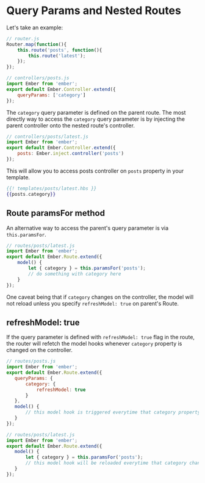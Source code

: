 # Query Params and Nested Routes

Let's take an example:

```javascript
// router.js
Router.map(function(){
    this.route('posts', function(){
        this.route('latest'); 
    });
});
```

```javascript
// controllers/posts.js
import Ember from 'ember';
export default Ember.Controller.extend({
    queryParams: ['category']
});
```

The `category` query parameter is defined on the parent route. The most directly way to access the `category` query parameter is by injecting the parent controller onto the nested route's controller.

```javascript
// controllers/posts/latest.js
import Ember from 'ember';
export default Ember.Controller.extend({
    posts: Ember.inject.controller('posts') 
});
```

This will allow you to access posts controller on `posts` property in your template.

```hbs
{{! templates/posts/latest.hbs }}
{{posts.category}}
```

## Route paramsFor method

An alternative way to access the parent's query parameter is via `this.paramsFor`.

```javascript
// routes/posts/latest.js
import Ember from 'ember';
export default Ember.Route.extend({
    model() {
        let { category } = this.paramsFor('posts');
        // do something with category here
    }
});
```

One caveat being that if `category` changes on the controller, the model will not reload unless you specify `refreshModel: true` on parent's Route. 

## refreshModel: true

If the query parameter is defined with `refreshModel: true` flag in the route, the router will refetch the model hooks whenever `category` property is changed on the controller.

```javascript
// routes/posts.js
import Ember from 'ember';
export default Ember.Route.extend({
   queryParams: {
       category: {
           refreshModel: true
       }
   },
   model() {
       // this model hook is triggered everytime that category property changes
   }
});
``` 

```javascript
// routes/posts/latest.js
import Ember from 'ember';
export default Ember.Route.extend({
   model() {
       let { category } = this.paramsFor('posts');
       // this model hook will be reloaded everytime that category changes
   }
});
``` 

